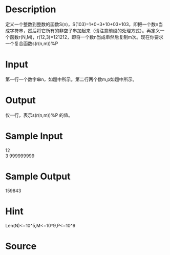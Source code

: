 
# Description

<div class="content"><div>定义一个整数到整数的函数S(n)，S(103)=1+0+3+10+03+103，即把一个数n当成字符串，然后将它所有的非空子串加起来（请注意前缀的处理方式）。再定义一个函数r(N,M)，r(12,3)=121212，即将一个数n当成串然后复制m次。现在你要求一个复合函数s(r(n,m))%P</div>
<div></div>
<p class="MsoNormal"></p>
<p></p></div>

# Input

<div class="content"><div>第一行一个数字串n，如题中所示。第二行两个数m,p如题中所示。</div>
<div></div>
<p></p></div>

# Output

<div class="content"><div>仅一行，表示s(r(n,m))%P 的值。</div>
<div></div>
<p></p></div>

# Sample Input

<div class="content"><span class="sampledata">12<br/>
3 999999999</span></div>

# Sample Output

<div class="content"><span class="sampledata">159843</span></div>

# Hint

<div class="content"><p></p><p>Len(N)&lt;=10^5,M&lt;=10^9,P&lt;=10^9</p><p></p></div>

# Source

<div class="content"><p><a href="problemset.php?search="></a></p></div>

